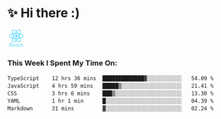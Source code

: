<h1 align="left">✨ Hi there :)</h1>

  <a href="https://reactjs.org/" target="_blank" rel="noreferrer">   
    <img src="https://raw.githubusercontent.com/devicons/devicon/master/icons/react/react-original-wordmark.svg" alt="react" width="40"     
    height="40"/></a>
 
<h3 align="left">This Week I Spent My Time On:</h3>
<!--START_SECTION:waka-->

```txt
TypeScript    12 hrs 36 mins  █████████████▓░░░░░░░░░░░   54.09 %
JavaScript    4 hrs 59 mins   █████▒░░░░░░░░░░░░░░░░░░░   21.41 %
CSS           3 hrs 6 mins    ███▒░░░░░░░░░░░░░░░░░░░░░   13.30 %
YAML          1 hr 1 min      █░░░░░░░░░░░░░░░░░░░░░░░░   04.39 %
Markdown      31 mins         ▓░░░░░░░░░░░░░░░░░░░░░░░░   02.24 %
```

<!--END_SECTION:waka-->

